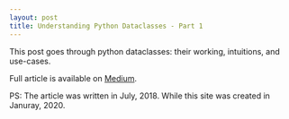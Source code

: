 ```yaml
---
layout: post
title: Understanding Python Dataclasses - Part 1
---
```


This post goes through python dataclasses: their working, intuitions, and use-cases.

Full article is available on [Medium](https://medium.com/mindorks/understanding-python-dataclasses-part-1-c3ccd4355c34).

PS: The article was written in July, 2018. While this site was created in Januray, 2020. 